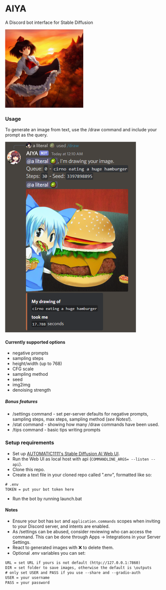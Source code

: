 # AIYA
A Discord bot interface for Stable Diffusion

<img src=https://raw.githubusercontent.com/Kilvoctu/kilvoctu.github.io/master/pics/preview.png  width=50% height=50%>

### Usage
To generate an image from text, use the /draw command and include your prompt as the query.

<img src=https://raw.githubusercontent.com/Kilvoctu/kilvoctu.github.io/master/pics/preview2.png>

#### Currently supported options
- negative prompts
- sampling steps
- height/width (up to 768)
- CFG scale
- sampling method
- seed
- img2img
- denoising strength

##### Bonus features
- /settings command - set per-server defaults for negative prompts, sampling steps, max steps, sampling method (_see Notes!_).
- /stat command - showing how many /draw commands have been used.
- /tips command - basic tips writing prompts

### Setup requirements
- Set up [AUTOMATIC1111's Stable Diffusion AI Web UI](https://github.com/AUTOMATIC1111/stable-diffusion-webui).
- Run the Web UI as local host with api (`COMMANDLINE_ARGS= --listen --api`).
- Clone this repo.
- Create a text file in your cloned repo called ".env", formatted like so:
```
# .env
TOKEN = put your bot token here
```
- Run the bot by running launch.bat

#### Notes
- Ensure your bot has `bot` and `application.commands` scopes when inviting to your Discord server, and intents are enabled.
- As /settings can be abused, consider reviewing who can access the command. This can be done through Apps -> Integrations in your Server Settings.
- React to generated images with ❌ to delete them.
- Optional .env variables you can set:
```
URL = set URL if yours is not default (http://127.0.0.1:7860) 
DIR = set folder to save images, otherwise the default is \outputs
# only set USER and PASS if you use --share and --gradio-auth
USER = your username
PASS = your password
```